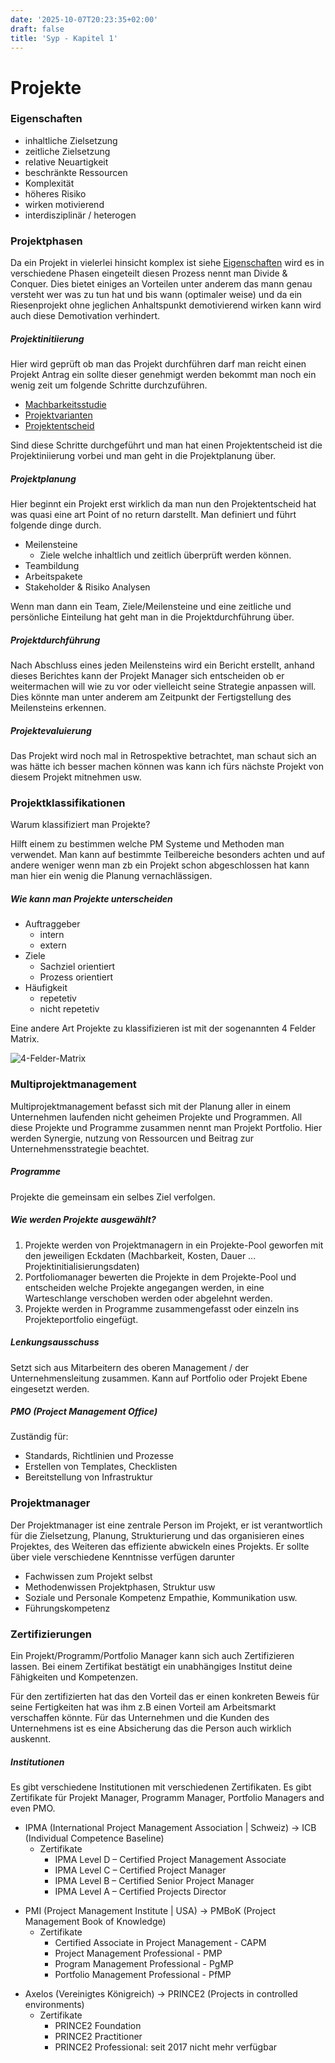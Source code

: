 ```yaml
---
date: '2025-10-07T20:23:35+02:00'
draft: false
title: 'Syp - Kapitel 1'
---
```


# Projekte

### Eigenschaften

- inhaltliche Zielsetzung
- zeitliche Zielsetzung
- relative Neuartigkeit
- beschränkte Ressourcen
- Komplexität
- höheres Risiko
- wirken motivierend
- interdisziplinär / heterogen

### Projektphasen

Da ein Projekt in vielerlei hinsicht komplex ist siehe [Eigenschaften](###Eigenschaften) wird es in verschiedene Phasen eingeteilt diesen Prozess nennt man Divide & Conquer. Dies bietet einiges an Vorteilen unter anderem das mann genau versteht wer was zu tun hat und bis wann (optimaler weise) und da ein Riesenprojekt ohne jeglichen Anhaltspunkt demotivierend wirken kann wird auch diese Demotivation verhindert.

##### Projektinitiierung 

Hier wird geprüft ob man das Projekt durchführen darf man reicht einen Projekt Antrag ein sollte dieser genehmigt werden bekommt man noch ein wenig zeit um folgende Schritte durchzuführen.

- [Machbarkeitsstudie]()
- [Projektvarianten]()
- [Projektentscheid]()

Sind diese Schritte durchgeführt und man hat einen Projektentscheid ist die Projektiniierung vorbei und man geht in die Projektplanung über.

##### Projektplanung

Hier beginnt ein Projekt erst wirklich da man nun den Projektentscheid hat was quasi eine art Point of no return darstellt. Man definiert und führt folgende dinge durch.

- Meilensteine
	- Ziele welche inhaltlich und zeitlich überprüft werden können.
- Teambildung
- Arbeitspakete
- Stakeholder & Risiko Analysen

Wenn man dann ein Team, Ziele/Meilensteine und eine zeitliche und persönliche Einteilung hat geht man in die Projektdurchführung über.


##### Projektdurchführung

Nach Abschluss eines jeden Meilensteins wird ein Bericht erstellt, anhand dieses Berichtes kann der Projekt Manager sich entscheiden ob er weitermachen will wie zu vor oder vielleicht seine Strategie anpassen will. Dies könnte man unter anderem am Zeitpunkt der Fertigstellung des Meilensteins erkennen.

##### Projektevaluierung

Das Projekt wird noch mal in Retrospektive betrachtet, man schaut sich an was hätte ich besser machen können was kann ich fürs nächste Projekt von diesem Projekt mitnehmen usw.

### Projektklassifikationen

Warum klassifiziert man Projekte?

Hilft einem zu bestimmen welche PM Systeme und Methoden man verwendet. Man kann auf bestimmte Teilbereiche besonders achten und auf andere weniger wenn man zb ein Projekt schon abgeschlossen hat kann man hier ein wenig die Planung vernachlässigen.

##### Wie kann man Projekte unterscheiden

- Auftraggeber
	- intern
	- extern
- Ziele
	- Sachziel orientiert
	- Prozess orientiert
- Häufigkeit
	- repetetiv
	- nicht repetetiv

Eine andere Art Projekte zu klassifizieren ist mit der sogenannten 4 Felder Matrix.

![4-Felder-Matrix](/images/4_felder_matrix.png)


### Multiprojektmanagement

Multiprojektmanagement befasst sich mit der Planung aller in einem Unternehmen laufenden nicht geheimen Projekte und Programmen. All diese Projekte und Programme zusammen nennt man Projekt Portfolio. Hier werden Synergie, nutzung von Ressourcen und Beitrag zur Unternehmensstrategie beachtet.

##### Programme
Projekte die gemeinsam ein selbes Ziel verfolgen.

##### Wie werden Projekte ausgewählt?

1. Projekte werden von Projektmanagern in ein Projekte-Pool geworfen mit den jeweiligen Eckdaten (Machbarkeit, Kosten, Dauer ... Projektinitialisierungsdaten)
2. Portfoliomanager bewerten die Projekte in dem Projekte-Pool und entscheiden welche Projekte angegangen werden, in eine Warteschlange verschoben werden oder abgelehnt werden.
3. Projekte werden in Programme zusammengefasst oder einzeln ins Projekteportfolio eingefügt.

##### Lenkungsausschuss

Setzt sich aus Mitarbeitern des oberen Management / der Unternehmensleitung zusammen. Kann auf Portfolio oder Projekt Ebene eingesetzt werden. 

##### PMO (Project Management Office)

Zuständig für: 
- Standards, Richtlinien und Prozesse
- Erstellen von Templates, Checklisten
- Bereitstellung von Infrastruktur

### Projektmanager

Der Projektmanager ist eine zentrale Person im Projekt, er ist verantwortlich für die Zielsetzung, Planung, Strukturierung und das organisieren eines Projektes, des Weiteren das effiziente abwickeln eines Projekts. Er sollte über viele verschiedene Kenntnisse verfügen darunter

- Fachwissen zum Projekt selbst
- Methodenwissen Projektphasen, Struktur usw
- Soziale und Personale Kompetenz Empathie, Kommunikation usw.
- Führungskompetenz

### Zertifizierungen

Ein Projekt/Programm/Portfolio Manager kann sich auch Zertifizieren lassen. Bei einem Zertifikat bestätigt ein unabhängiges Institut deine Fähigkeiten und Kompetenzen.

Für den zertifizierten hat das den Vorteil das er einen konkreten Beweis für seine Fertigkeiten hat was ihm z.B einen Vorteil am Arbeitsmarkt verschaffen könnte. Für das Unternehmen und die Kunden des Unternehmens ist es eine Absicherung das die Person auch wirklich auskennt.

##### Institutionen

Es gibt verschiedene Institutionen mit verschiedenen Zertifikaten. Es gibt Zertifikate für Projekt Manager, Programm Manager, Portfolio Managers and even PMO.

* IPMA (International Project Management Association | Schweiz) -> ICB (Individual Competence Baseline)
	* Zertifikate
		* IPMA Level D – Certified Project Management Associate
		* IPMA Level C – Certified Project Manager
		* IPMA Level B – Certified Senior Project Manager
		* IPMA Level A – Certified Projects Director

- PMI (Project Management Institute | USA) -> PMBoK (Project Management Book of Knowledge)
	- Zertifikate
		- Certified Associate in Project Management - CAPM
		- Project Management Professional - PMP
		- Program Management Professional - PgMP
		- Portfolio Management Professional - PfMP

* Axelos (Vereinigtes Königreich) -> PRINCE2 (Projects in controlled environments)
	* Zertifikate
		* PRINCE2 Foundation
		* PRINCE2 Practitioner
		* PRINCE2 Professional: seit 2017 nicht mehr verfügbar

